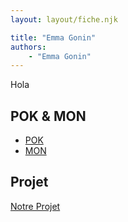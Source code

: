 ```yaml
---
layout: layout/fiche.njk

title: "Emma Gonin"
authors:
    - "Emma Gonin"
---
```


Hola

## POK & MON

- [POK](./pok)
- [MON](./mon)

## Projet

[Notre Projet](../../20XX-20YY/_projets/notre-projet)
